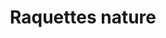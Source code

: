 ---
layout: layout_generic
language: fr
season: winter
type: B2B
menu: seminaire
topnav_color_text: 
title: Raquettes nature
permalink: "/fr/seminaires-hiver/activites/raquettes-nature"
meta-title: Raquettes nature
meta-description: Evasion totale en pleine nature avec vos raquettes. Faîtes découvrir à vos collaborateurs la forêt enneignée. Cette sortie raquette est calme et reposante mais également physique pour une journée teamm building.
image01_href: https://res.cloudinary.com/deddrj0yb/image/upload/v1651071395/website/winter/owen-lystrup-6vDctjBtBbg-unsplash.jpg
image01_alt: Un groupe de collaborateurs marchent ensemble dans la neige avec des raquettes
redirection_from:
price: 39
headline: Evasion totale en pleine nature avec vos raquettes. Faîtes découvrir à vos collaborateurs la forêt enneignée. Cette sortie raquette est calme et reposante mais également physique pour une journée teamm building.
page_sections:
- template: 2colTitreTxt
  title: Raquettes nature
  content: |-
    Evasion totale en pleine nature avec vos raquettes. Faîtes découvrir à vos collaborateurs la forêt enneignée. Cette sortie raquette est calme et reposante mais également physique pour une journée teamm building.

---